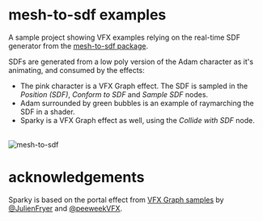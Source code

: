 # mesh-to-sdf examples

A sample project showing VFX examples relying on the real-time SDF generator from the [mesh-to-sdf package](https://github.com/Unity-Technologies/com.unity.demoteam.mesh-to-sdf).

SDFs are generated from a low poly version of the Adam character as it's animating, and consumed by the effects:
- The pink character is a VFX Graph effect. The SDF is sampled in the *Position (SDF)*, *Conform to SDF* and *Sample SDF* nodes.
- Adam surrounded by green bubbles is an example of raymarching the SDF in a shader.
- Sparky is a VFX Graph effect as well, using the *Collide with SDF* node.

\
![mesh-to-sdf](Video/mesh-to-sdf.gif)

# acknowledgements

Sparky is based on the portal effect from [VFX Graph samples](https://github.com/Unity-Technologies/VisualEffectGraph-Samples) by [@JulienFryer](https://twitter.com/JulienFryer) and [@peeweekVFX](https://twitter.com/peeweekVFX).
